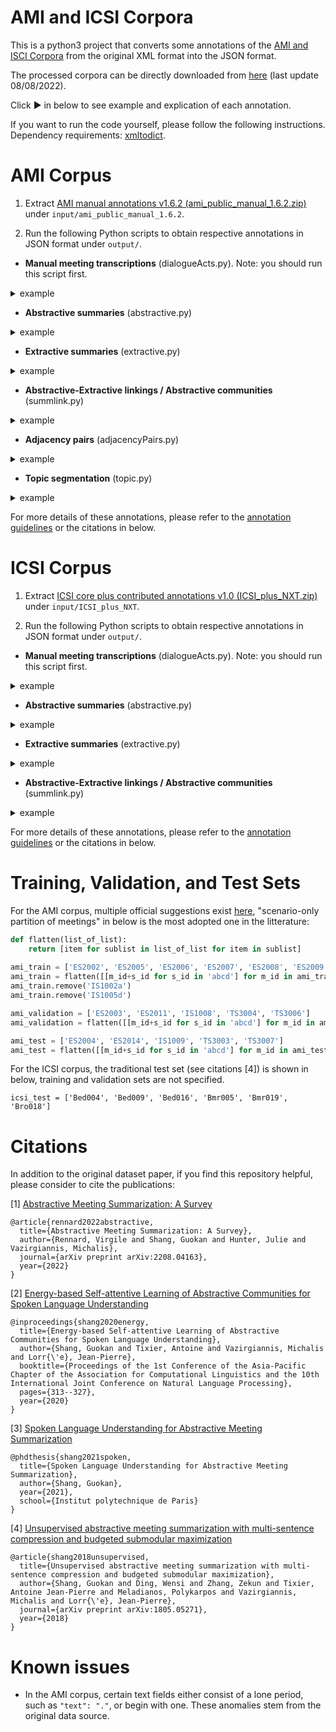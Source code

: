 # AMI and ICSI Corpora
This is a python3 project that converts some annotations of the [AMI and ISCI Corpora](https://groups.inf.ed.ac.uk/ami/) from the original XML format into the JSON format.

The processed corpora can be directly downloaded from [here](https://drive.google.com/drive/folders/1BbmaZnzG9WrqOO-D3h211NOJePotqwQJ?usp=sharing) (last update 08/08/2022).

Click ► in below to see example and explication of each annotation.

If you want to run the code yourself, please follow the following instructions. Dependency requirements: [xmltodict](https://github.com/martinblech/xmltodict).

# AMI Corpus
1. Extract [AMI manual annotations v1.6.2 (ami_public_manual_1.6.2.zip)](http://groups.inf.ed.ac.uk/ami/download/) under `input/ami_public_manual_1.6.2`.

2. Run the following Python scripts to obtain respective annotations in JSON format under `output/`.

* **Manual meeting transcriptions** (dialogueActs.py). Note: you should run this script first.
<details>
  <summary>example</summary>

```json
[
   {
      "id":"ES2002a.B.dialog-act.dharshi.7",
      "speaker":"B",
      "starttime":"74.42",
      "startwordid":"ES2002a.B.words63",
      "endtime":"77.29",
      "endwordid":"ES2002a.B.words71",
      "text":"<vocalsound> Do you want to introduce yourself again ?",
      "label":"el.inf",
      "attributes":{ # reflexivity, addressee, comment, endtime
         "addressee":"A,D,C",
         "role":"PM",
         "participant":"FEE005"
      }
   },
  ...
]
```
`label` denotes dialogue act labels, the taxonomy can be found in the `/input/ami_public_manual_1.6.2/ontologies/da-types.xml`.

`participant` denotes speaker tags, their profiles (e.g., age) can be found in the `input/ami_public_manual_1.6.2/corpusResources/participants.xml`.
</details>

* **Abstractive summaries** (abstractive.py)
<details>
  <summary>example</summary>

```json
[
   {
      "id":"ES2002a.rdhillon.s.1",
      "text":"The project manager introduced the upcoming project to the team members and then the team members participated in an exercise in which they drew their favorite animal and discussed what they liked about the animal.",
      "type":"abstract"
   },
   {
      "id":"ES2002a.rdhillon.s.2",
      "text":"The project manager talked about the project finances and selling prices.",
      "type":"abstract"
   },
   ...
]
```
</details>

* **Extractive summaries** (extractive.py)
<details>
  <summary>example</summary>

```json
[
   {
      "id":"ES2002a.B.dialog-act.dharshi.3",
      "speaker":"B",
      "starttime":"55.415",
      "startwordid":"ES2002a.B.words4",
      "endtime":"60.35",
      "endwordid":"ES2002a.B.words16",
      "text":"<vocalsound> Um well this is the kick-off meeting for our our project .",
      "label":"inf",
      "attributes":{
         "reflexivity":"true",
         "role":"PM",
         "participant":"FEE005"
      }
   },
   {
      "id":"ES2002a.B.dialog-act.dharshi.12",
      "speaker":"B",
      "starttime":"92.79",
      "startwordid":"ES2002a.B.words80",
      "endtime":"96.34",
      "endwordid":"ES2002a.B.words89",
      "text":"so we're designing a new remote control and um <disfmarker>",
      "label":"inf",
      "attributes":{
         "reflexivity":"true",
         "role":"PM",
         "participant":"FEE005"
      }
   },
   ...
]
```
</details>

* **Abstractive-Extractive linkings / Abstractive communities** (summlink.py)
<details>
  <summary>example</summary>

```json
[
...,
   {
      "abstractive":{
         "id":"ES2002a.rdhillon.s.7",
         "text":"The remote will sell for 25 Euro.",
         "type":"decisions"
      },
      "extractive":[
         {
            "id":"ES2002a.B.dialog-act.dharshi.89",
            "speaker":"B",
            "starttime":"470.01",
            "startwordid":"ES2002a.B.words636",
            "endtime":"476.53",
            "endwordid":"ES2002a.B.words654",
            "text":"Um so according to the brief um we're gonna be selling this remote control for twenty five Euro ,",
            "label":"inf",
            "attributes":{
               "role":"PM",
               "participant":"FEE005"
            }
         },
         {
            "id":"ES2002a.B.dialog-act.dharshi.129",
            "speaker":"B",
            "starttime":"681.66",
            "startwordid":"ES2002a.B.words912",
            "endtime":"687.09",
            "endwordid":"ES2002a.B.words928",
            "text":"Well twenty five Euro , I mean that's um that's about like eighteen pounds or something ,",
            "label":"inf",
            "attributes":{
               "role":"PM",
               "participant":"FEE005"
            }
         }
      ]
   },
  ...
]
```
</details>

* **Adjacency pairs** (adjacencyPairs.py)
<details>
  <summary>example</summary>

```json
[
   {
      "id":"ES2002a.adjacency-pairs.dharshi.1",
      "type":"POS",
      "source":{
         "id":"ES2002a.B.dialog-act.dharshi.7",
         "speaker":"B",
         "starttime":"74.42",
         "startwordid":"ES2002a.B.words63",
         "endtime":"77.29",
         "endwordid":"ES2002a.B.words71",
         "text":"<vocalsound> Do you want to introduce yourself again ?",
         "label":"el.inf",
         "attributes":{
            "addressee":"A,D,C",
            "role":"PM",
            "participant":"FEE005"
         }
      },
      "target":{
         "id":"ES2002a.A.dialog-act.dharshi.1",
         "speaker":"A",
         "starttime":"77.44",
         "startwordid":"ES2002a.A.words0",
         "endtime":"80.87",
         "endwordid":"ES2002a.A.words12",
         "text":"Hi , I'm David and I'm supposed to be an industrial designer .",
         "label":"inf",
         "attributes":{
            "role":"ID",
            "participant":"MEE006"
         }
      }
   },
  ...
]
```
</details>

* **Topic segmentation** (topic.py)
<details>
  <summary>example</summary>

```json
[
  {
    "id": "ES2003d.topic.rdhillon.6",
    "topic": "evaluation of prototype(s)",
    "description": "None",
    "dialogueacts": [
      {
        "id": "ES2003d.C.dialog-act.vkaraisk.8",
        "speaker": "C",
        "starttime": "329.94",
        "startwordid": "ES2003d.C.words23",
        "endtime": "336.2",
        "endwordid": "ES2003d.C.words39",
        "text": "Basic point uh have a list of criteria that we need to rate the prototype by .",
        "aspect": "inf",
        "attributes": {
          "reflexivity": "true",
          "role": "ME",
          "participant":"MEE012"
        }
      },
      ... # more DAs
    ],
    "subtopics": [
      {
        "id": "ES2003d.topic.rdhillon.7",
        "topic": "how to find when misplaced",
        "description": "None",
        "dialogueacts": [
          {
            "id": "ES2003d.C.dialog-act.vkaraisk.34",
            "speaker": "C",
            "starttime": "421.78",
            "startwordid": "ES2003d.C.words229",
            "endtime": "423.51",
            "endwordid": "ES2003d.C.words230",
            "text": "So um",
            "aspect": "stl",
            "attributes": {
              "role": "ME",
              "participant":"MEE012"
            }
          },
          ... # more DAs
        ]
      },
      {
        "id": "ES2003d.topic.rdhillon.8",
        "topic": "agenda/equipment issues",
        "description": "None",
        "dialogueacts": [
          {
            "id": "ES2003d.B.dialog-act.vkaraisk.44",
            "speaker": "B",
            "starttime": "516.29",
            "startwordid": "ES2003d.B.words301",
            "endtime": "521.8",
            "endwordid": "ES2003d.B.words317",
            "text": "just before we go through all of the steps here , um well what we'll do is",
            "aspect": "fra",
            "attributes": {
              "role": "PM",
              "participant":"MEE009"
            }
          },
          ... # more DAs
        ]
      },
      ... # more subtopics
    ]
  },
  ... # more topics
]
```
</details>

For more details of these annotations, please refer to the [annotation guidelines](https://groups.inf.ed.ac.uk/ami/corpus/guidelines.shtml) or the citations in below.

# ICSI Corpus
1. Extract [ICSI core plus contributed annotations v1.0 (ICSI_plus_NXT.zip)](https://groups.inf.ed.ac.uk/ami/icsi/download/) under `input/ICSI_plus_NXT`.

2. Run the following Python scripts to obtain respective annotations in JSON format under `output/`.

* **Manual meeting transcriptions** (dialogueActs.py). Note: you should run this script first.
<details>
  <summary>example</summary>

```json
[
   {
      "id":"Bdb001.C.dialogueact0",
      "speaker":"C",
      "starttime":"0.216",
      "startwordid":"Bdb001.w.1",
      "endtime":"5.914",
      "endwordid":"Bdb001.w.25",
      "text":"Yeah , we had a long discussion about how much w how easy we want to make it for people to bleep things out .",
      "label":"z",
      "original_label":"z",
      "attributes":{ # role, participant, adjacency, channel
         "role":"Grad",
         "participant":"me011",
         "channel":"c3"
      }
   },
  ...
]
```
`label` denotes dialogue act labels.

`participant` denotes speaker tags, their profiles (e.g., age) can be found in the `input/ICSI_plus_NXT/ICSIplus/speakers.xml`.
</details>

* **Abstractive summaries** (abstractive.py)
<details>
  <summary>example</summary>

```json
[
   {
      "id":"Bdb001.s.1",
      "text":"Two main options were discussed as to the organisation of the collected data.",
      "type":"abstract"
   },
   {
      "id":"Bdb001.s.2",
      "text":"On the one hand, a bespoke XML structure that connects transcriptions and annotations (down to the word-level) to a common timeline.",
      "type":"abstract"
   },
   ...
]
```
</details>

* **Extractive summaries** (extractive.py)
<details>
  <summary>example</summary>

```json
[
   {
      "id":"Bdb001.F.dialogueact37",
      "speaker":"F",
      "starttime":"68.88",
      "startwordid":"Bdb001.w.335",
      "endtime":"89.054",
      "endwordid":"Bdb001.w.376",
      "text":"and <vocalsound> the main thing that I was gonna ask people to help with today is <pause> to give input on what kinds of database format we should <pause> use in starting to link up things like word transcripts and annotations of word transcripts ,",
      "label":"s",
      "original_label":"s",
      "attributes":{
         "role":"PhD",
         "participant":"fe016",
         "channel":"cB"
      }
   },
   {
      "id":"Bdb001.C.dialogueact44",
      "speaker":"C",
      "starttime":"113.159",
      "startwordid":"Bdb001.w.461",
      "endtime":"118.67",
      "endwordid":"Bdb001.w.487",
      "text":"I mean , we <disfmarker> I sort of already have developed an XML format for this sort of stuff .",
      "label":"s",
      "original_label":"s",
      "attributes":{
         "role":"Grad",
         "participant":"me011",
         "adjacency":"1b+",
         "channel":"c3"
      }
   },
   ...
]
```
</details>

* **Abstractive-Extractive linkings / Abstractive communities** (summlink.py)
<details>
  <summary>example</summary>

```json
[
   {
      "abstractive":{
         "id":"Bdb001.s.1",
         "text":"Two main options were discussed as to the organisation of the collected data.",
         "type":"abstract"
      },
      "extractive":[
         {
            "id":"Bdb001.F.dialogueact37",
            "speaker":"F",
            "starttime":"68.88",
            "startwordid":"Bdb001.w.335",
            "endtime":"89.054",
            "endwordid":"Bdb001.w.376",
            "text":"and <vocalsound> the main thing that I was gonna ask people to help with today is <pause> to give input on what kinds of database format we should <pause> use in starting to link up things like word transcripts and annotations of word transcripts ,",
            "label":"s",
            "original_label":"s",
            "attributes":{
               "role":"PhD",
               "participant":"fe016",
               "channel":"cB"
            }
         },
         {
            "id":"Bdb001.C.dialogueact404",
            "speaker":"C",
            "starttime":"790.456",
            "startwordid":"Bdb001.w.3,414",
            "endtime":"791.666",
            "endwordid":"Bdb001.w.3,422",
            "text":"Th - there are sort of two choices .",
            "label":"s",
            "original_label":"s",
            "attributes":{
               "role":"Grad",
               "participant":"me011",
               "channel":"c3"
            }
         }
      ]
   },
  ...
]
```
</details>

For more details of these annotations, please refer to the [annotation guidelines](https://groups.inf.ed.ac.uk/ami/corpus/guidelines.shtml) or the citations in below.

# Training, Validation, and Test Sets
For the AMI corpus, multiple official suggestions exist [here](https://groups.inf.ed.ac.uk/ami/corpus/datasets.shtml), "scenario-only partition of meetings" in below is the most adopted one in the litterature:
```python
def flatten(list_of_list):
    return [item for sublist in list_of_list for item in sublist]
 
ami_train = ['ES2002', 'ES2005', 'ES2006', 'ES2007', 'ES2008', 'ES2009', 'ES2010', 'ES2012', 'ES2013', 'ES2015', 'ES2016', 'IS1000', 'IS1001', 'IS1002', 'IS1003', 'IS1004', 'IS1005', 'IS1006', 'IS1007', 'TS3005', 'TS3008', 'TS3009', 'TS3010', 'TS3011', 'TS3012']
ami_train = flatten([[m_id+s_id for s_id in 'abcd'] for m_id in ami_train])
ami_train.remove('IS1002a')
ami_train.remove('IS1005d')

ami_validation = ['ES2003', 'ES2011', 'IS1008', 'TS3004', 'TS3006']
ami_validation = flatten([[m_id+s_id for s_id in 'abcd'] for m_id in ami_validation])

ami_test = ['ES2004', 'ES2014', 'IS1009', 'TS3003', 'TS3007']
ami_test = flatten([[m_id+s_id for s_id in 'abcd'] for m_id in ami_test])
```

For the ICSI corpus, the traditional test set (see citations [4]) is shown in below, training and validation sets are not specified. 
```
icsi_test = ['Bed004', 'Bed009', 'Bed016', 'Bmr005', 'Bmr019', 'Bro018']
```
# Citations
In addition to the original dataset paper, if you find this repository helpful, please consider to cite the publications:

[1] [Abstractive Meeting Summarization: A Survey](https://arxiv.org/abs/2208.04163)
```
@article{rennard2022abstractive,
  title={Abstractive Meeting Summarization: A Survey},
  author={Rennard, Virgile and Shang, Guokan and Hunter, Julie and Vazirgiannis, Michalis},
  journal={arXiv preprint arXiv:2208.04163},
  year={2022}
}
```
[2] [Energy-based Self-attentive Learning of Abstractive Communities for Spoken Language Understanding](https://aclanthology.org/2020.aacl-main.34/)
```
@inproceedings{shang2020energy,
  title={Energy-based Self-attentive Learning of Abstractive Communities for Spoken Language Understanding},
  author={Shang, Guokan and Tixier, Antoine and Vazirgiannis, Michalis and Lorr{\'e}, Jean-Pierre},
  booktitle={Proceedings of the 1st Conference of the Asia-Pacific Chapter of the Association for Computational Linguistics and the 10th International Joint Conference on Natural Language Processing},
  pages={313--327},
  year={2020}
}
```
[3] [Spoken Language Understanding for Abstractive Meeting Summarization](https://tel.archives-ouvertes.fr/tel-03169877/document)
```
@phdthesis{shang2021spoken,
  title={Spoken Language Understanding for Abstractive Meeting Summarization},
  author={Shang, Guokan},
  year={2021},
  school={Institut polytechnique de Paris}
}
```
[4] [Unsupervised abstractive meeting summarization with multi-sentence compression and budgeted submodular maximization](https://aclanthology.org/P18-1062/)
```
@article{shang2018unsupervised,
  title={Unsupervised abstractive meeting summarization with multi-sentence compression and budgeted submodular maximization},
  author={Shang, Guokan and Ding, Wensi and Zhang, Zekun and Tixier, Antoine Jean-Pierre and Meladianos, Polykarpos and Vazirgiannis, Michalis and Lorr{\'e}, Jean-Pierre},
  journal={arXiv preprint arXiv:1805.05271},
  year={2018}
}
```
# Known issues
- In the AMI corpus, certain text fields either consist of a lone period, such as `"text": "."`, or begin with one. These anomalies stem from the original data source.
